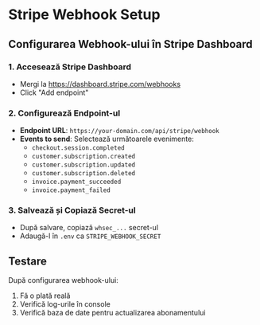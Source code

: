 # Stripe Webhook Setup

## Configurarea Webhook-ului în Stripe Dashboard

### 1. Accesează Stripe Dashboard
- Mergi la https://dashboard.stripe.com/webhooks
- Click "Add endpoint"

### 2. Configurează Endpoint-ul
- **Endpoint URL**: `https://your-domain.com/api/stripe/webhook`
- **Events to send**: Selectează următoarele evenimente:
  - `checkout.session.completed`
  - `customer.subscription.created`
  - `customer.subscription.updated`
  - `customer.subscription.deleted`
  - `invoice.payment_succeeded`
  - `invoice.payment_failed`

### 3. Salvează și Copiază Secret-ul
- După salvare, copiază `whsec_...` secret-ul
- Adaugă-l în `.env` ca `STRIPE_WEBHOOK_SECRET`

## Testare

După configurarea webhook-ului:
1. Fă o plată reală
2. Verifică log-urile în console
3. Verifică baza de date pentru actualizarea abonamentului

